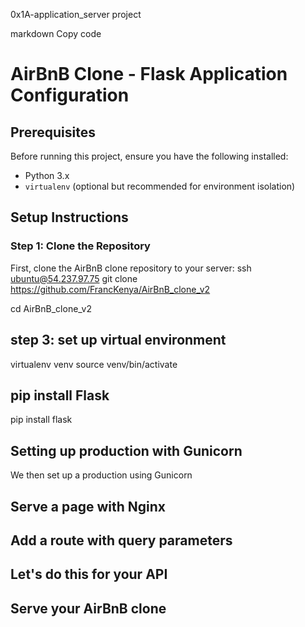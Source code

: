 0x1A-application_server project

markdown
Copy code
# AirBnB Clone - Flask Application Configuration


## Prerequisites

Before running this project, ensure you have the following installed:

- Python 3.x
- `virtualenv` (optional but recommended for environment isolation)

## Setup Instructions

### Step 1: Clone the Repository

First, clone the AirBnB clone repository to your server:
ssh ubuntu@54.237.97.75
git clone https://github.com/FrancKenya/AirBnB_clone_v2

cd AirBnB_clone_v2

## step 3: set up virtual environment
virtualenv venv
source venv/bin/activate

## pip install Flask
pip install flask

##  Setting up production with Gunicorn
We then set up a production using Gunicorn

## Serve a page with Nginx
## Add a route with query parameters
## Let's do this for your API
## Serve your AirBnB clone

